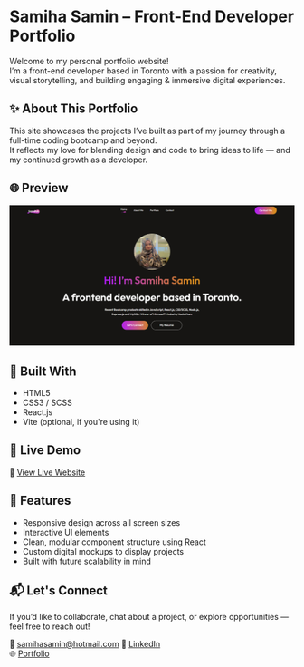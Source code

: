# Samiha Samin – Front-End Developer Portfolio

Welcome to my personal portfolio website!  
I’m a front-end developer based in Toronto with a passion for creativity, visual storytelling, and building engaging & immersive digital experiences.

## ✨ About This Portfolio

This site showcases the projects I’ve built as part of my journey through a full-time coding bootcamp and beyond.  
It reflects my love for blending design and code to bring ideas to life — and my continued growth as a developer.

## 🌐 Preview

![Portfolio Screenshot](./src/assets/my-portfolio-webpage.png)

## 🔧 Built With

- HTML5
- CSS3 / SCSS
- React.js
- Vite (optional, if you're using it)

## 🚀 Live Demo

🔗 [View Live Website](https://your-portfolio-link.com)

## 📁 Features

- Responsive design across all screen sizes
- Interactive UI elements
- Clean, modular component structure using React
- Custom digital mockups to display projects
- Built with future scalability in mind

## 📬 Let's Connect

If you’d like to collaborate, chat about a project, or explore opportunities — feel free to reach out!

📧 samihasamin@hotmail.com
🔗 [LinkedIn](https://www.linkedin.com/in/samihasamin/)  
🌐 [Portfolio](https://your-portfolio-link.com)
